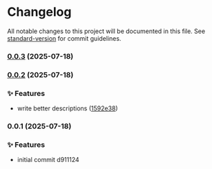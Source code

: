 # Changelog

All notable changes to this project will be documented in this file. See [standard-version](https://github.com/conventional-changelog/standard-version) for commit guidelines.

### [0.0.3](https://github.com/remvze/nlc/compare/v0.0.2...v0.0.3) (2025-07-18)

### [0.0.2](https://github.com/remvze/nlc/compare/v0.0.1...v0.0.2) (2025-07-18)


### ✨ Features

* write better descriptions ([1592e38](https://github.com/remvze/nlc/commit/1592e38e8a8f854fa35f52d838c17704eece12ca))

### 0.0.1 (2025-07-18)


### ✨ Features

* initial commit d911124
